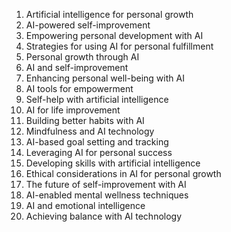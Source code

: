 1. Artificial intelligence for personal growth
2. AI-powered self-improvement
3. Empowering personal development with AI
4. Strategies for using AI for personal fulfillment
5. Personal growth through AI
6. AI and self-improvement
7. Enhancing personal well-being with AI
8. AI tools for empowerment
9. Self-help with artificial intelligence
10. AI for life improvement
11. Building better habits with AI
12. Mindfulness and AI technology
13. AI-based goal setting and tracking
14. Leveraging AI for personal success
15. Developing skills with artificial intelligence
16. Ethical considerations in AI for personal growth
17. The future of self-improvement with AI
18. AI-enabled mental wellness techniques
19. AI and emotional intelligence
20. Achieving balance with AI technology
